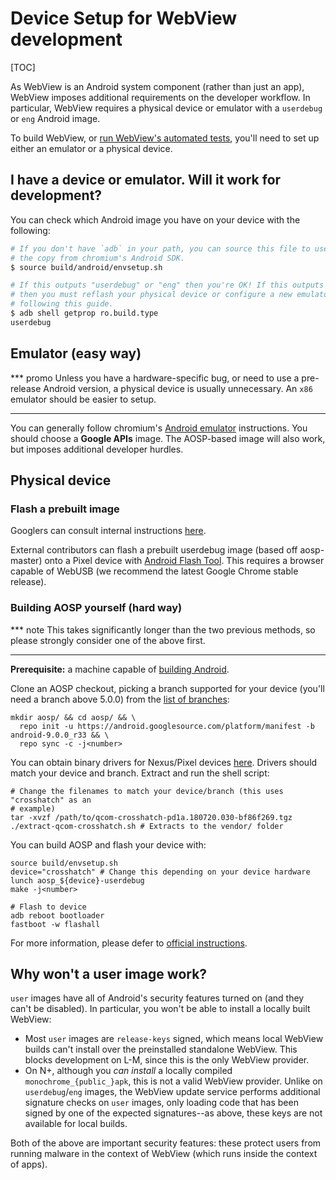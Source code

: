 # Device Setup for WebView development

[TOC]

As WebView is an Android system component (rather than just an app), WebView
imposes additional requirements on the developer workflow. In particular,
WebView requires a physical device or emulator with a `userdebug` or `eng`
Android image.

To build WebView, or [run WebView's automated tests](./test-instructions.md),
you'll need to set up either an emulator or a physical device.

## I have a device or emulator. Will it work for development?

You can check which Android image you have on your device with the following:

```sh
# If you don't have `adb` in your path, you can source this file to use
# the copy from chromium's Android SDK.
$ source build/android/envsetup.sh

# If this outputs "userdebug" or "eng" then you're OK! If this outputs "user"
# then you must reflash your physical device or configure a new emulator
# following this guide.
$ adb shell getprop ro.build.type
userdebug
```

## Emulator (easy way)

*** promo
Unless you have a hardware-specific bug, or need to use a pre-release Android
version, a physical device is usually unnecessary. An `x86` emulator should be
easier to setup.
***

You can generally follow chromium's [Android
emulator](/docs/android_emulator.md) instructions. You should choose a **Google
APIs** image. The AOSP-based image will also work, but imposes additional
developer hurdles.


## Physical device

### Flash a prebuilt image

Googlers can consult internal instructions
[here](http://go/clank-webview/building-webview/device-setup).

External contributors can flash a prebuilt userdebug image (based off
aosp-master) onto a Pixel device with [Android Flash
Tool](https://flash.android.com/welcome?continue=%2Fcustom). This requires a
browser capable of WebUSB (we recommend the latest Google Chrome stable
release).

### Building AOSP yourself (hard way)

*** note
This takes significantly longer than the two previous methods, so please
strongly consider one of the above first.
***

**Prerequisite:** a machine capable of [building
Android](http://source.android.com/source/building.html).

Clone an AOSP checkout, picking a branch supported for your device (you'll need
a branch above 5.0.0) from the [list of
branches](https://source.android.com/setup/start/build-numbers.html#source-code-tags-and-builds):

```shell
mkdir aosp/ && cd aosp/ && \
  repo init -u https://android.googlesource.com/platform/manifest -b android-9.0.0_r33 && \
  repo sync -c -j<number>
```

You can obtain binary drivers for Nexus/Pixel devices
[here](https://developers.google.com/android/drivers). Drivers should match your
device and branch. Extract and run the shell script:

```shell
# Change the filenames to match your device/branch (this uses "crosshatch" as an
# example)
tar -xvzf /path/to/qcom-crosshatch-pd1a.180720.030-bf86f269.tgz
./extract-qcom-crosshatch.sh # Extracts to the vendor/ folder
```

You can build AOSP and flash your device with:

```shell
source build/envsetup.sh
device="crosshatch" # Change this depending on your device hardware
lunch aosp_${device}-userdebug
make -j<number>

# Flash to device
adb reboot bootloader
fastboot -w flashall
```

For more information, please defer to [official
instructions](https://source.android.com/setup/build/downloading).

## Why won't a user image work?

`user` images have all of Android's security features turned on (and they can't
be disabled). In particular, you won't be able to install a locally built
WebView:

* Most `user` images are `release-keys` signed, which means local WebView builds
  can't install over the preinstalled standalone WebView. This blocks
  development on L-M, since this is the only WebView provider.
* On N+, although you _can install_ a locally compiled
  `monochrome_{public_}apk`, this is not a valid WebView provider. Unlike on
  `userdebug`/`eng` images, the WebView update service performs additional
  signature checks on `user` images, only loading code that has been signed by
  one of the expected signatures--as above, these keys are not available for
  local builds.

Both of the above are important security features: these protect users from
running malware in the context of WebView (which runs inside the context of
apps).
